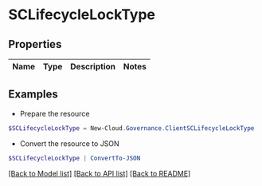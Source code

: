 # SCLifecycleLockType
## Properties

Name | Type | Description | Notes
------------ | ------------- | ------------- | -------------

## Examples

- Prepare the resource
```powershell
$SCLifecycleLockType = New-Cloud.Governance.ClientSCLifecycleLockType 
```

- Convert the resource to JSON
```powershell
$SCLifecycleLockType | ConvertTo-JSON
```

[[Back to Model list]](../README.md#documentation-for-models) [[Back to API list]](../README.md#documentation-for-api-endpoints) [[Back to README]](../README.md)


